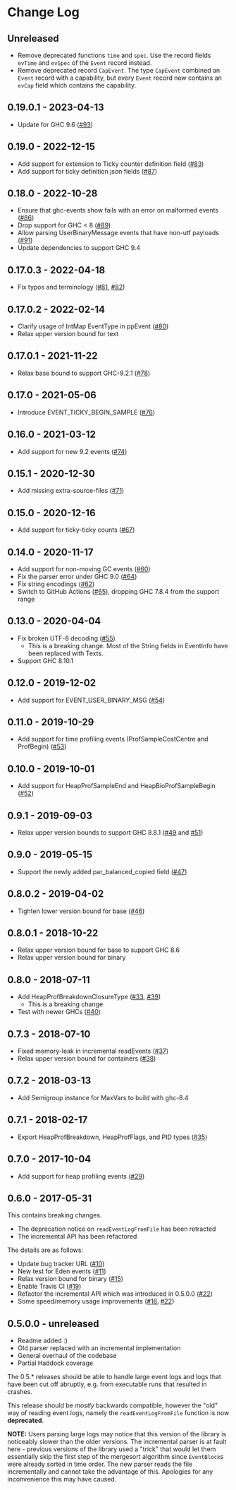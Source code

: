# Change Log

## Unreleased

* Remove deprecated functions `time` and `spec`. Use the record fields `evTime` and `evSpec` of the `Event` record instead.
* Remove deprecated record `CapEvent`. The type `CapEvent` combined an `Event` record with a capability, but every `Event` record now contains an `evCap` field which contains the capability.

## 0.19.0.1 - 2023-04-13

* Update for GHC 9.6 ([#93](https://github.com/haskell/ghc-events/pull/93))

## 0.19.0 - 2022-12-15

* Add support for extension to Ticky counter definition field ([#83](https://github.com/haskell/ghc-events/pull/83))
* Add support for ticky definition json fields ([#87](https://github.com/haskell/ghc-events/pull/87))

## 0.18.0 - 2022-10-28

* Ensure that ghc-events show fails with an error on malformed events ([#86](https://github.com/haskell/ghc-events/pull/86))
* Drop support for GHC < 8 ([#89](https://github.com/haskell/ghc-events/issues/89))
* Allow parsing UserBinaryMessage events that have non-utf payloads ([#91](https://github.com/haskell/ghc-events/pull/91))
* Update dependencies to support GHC 9.4

## 0.17.0.3 - 2022-04-18

* Fix typos and terminology ([#81](https://github.com/haskell/ghc-events/pull/81), [#82](https://github.com/haskell/ghc-events/pull/82))

## 0.17.0.2 - 2022-02-14

* Clarify usage of IntMap EventType in ppEvent ([#80](https://github.com/haskell/ghc-events/pull/80))
* Relax upper version bound for text

## 0.17.0.1 - 2021-11-22

* Relax base bound to support GHC-9.2.1 ([#78](https://github.com/haskell/ghc-events/pull/78))

## 0.17.0 - 2021-05-06

* Introduce EVENT_TICKY_BEGIN_SAMPLE ([#76](https://github.com/haskell/ghc-events/pull/76))

## 0.16.0 - 2021-03-12

* Add support for new 9.2 events ([#74](https://github.com/haskell/ghc-events/pull/74))

## 0.15.1 - 2020-12-30

* Add missing extra-source-files ([#71](https://github.com/haskell/ghc-events/pull/71))

## 0.15.0 - 2020-12-16

* Add support for ticky-ticky counts ([#67](https://github.com/haskell/ghc-events/pull/67))

## 0.14.0 - 2020-11-17

* Add support for non-moving GC events ([#60](https://github.com/haskell/ghc-events/pull/60))
* Fix the parser error under GHC 9.0 ([#64](https://github.com/haskell/ghc-events/pull/64))
* Fix string encodings ([#62](https://github.com/haskell/ghc-events/pull/62))
* Switch to GitHub Actions ([#65](https://github.com/haskell/ghc-events/pull/65)), dropping GHC 7.8.4 from the support range

## 0.13.0 - 2020-04-04

* Fix broken UTF-8 decoding ([#55](https://github.com/haskell/ghc-events/pull/55))
  * This is a breaking change. Most of the String fields in EventInfo have been replaced with Texts.
* Support GHC 8.10.1

## 0.12.0 - 2019-12-02

* Add support for EVENT_USER_BINARY_MSG ([#54](https://github.com/haskell/ghc-events/pull/54))

## 0.11.0 - 2019-10-29

* Add support for time profiling events (ProfSampleCostCentre and ProfBegin) ([#53](https://github.com/haskell/ghc-events/pull/53))

## 0.10.0 - 2019-10-01

* Add support for HeapProfSampleEnd and HeapBioProfSampleBegin ([#52](https://github.com/haskell/ghc-events/pull/52))

## 0.9.1 - 2019-09-03

* Relax upper version bounds to support GHC 8.8.1 ([#49](https://github.com/haskell/ghc-events/pull/49) and [#51](https://github.com/haskell/ghc-events/pull/51))

## 0.9.0 - 2019-05-15

* Support the newly added par_balanced_copied field ([#47](https://github.com/haskell/ghc-events/pull/47))

## 0.8.0.2 - 2019-04-02

* Tighten lower version bound for base ([#46](https://github.com/haskell/ghc-events/pull/46))

## 0.8.0.1 - 2018-10-22

* Relax upper version bound for base to support GHC 8.6
* Relax upper version bound for binary

## 0.8.0 - 2018-07-11

* Add HeapProfBreakdownClosureType ([#33](https://github.com/haskell/ghc-events/pull/33), [#39](https://github.com/haskell/ghc-events/pull/39))
    * This is a breaking change
* Test with newer GHCs ([#40](https://github.com/haskell/ghc-events/pull/40))

## 0.7.3 - 2018-07-10

* Fixed memory-leak in incremental readEvents ([#37](https://github.com/haskell/ghc-events/pull/37))
* Relax upper version bound for containers ([#38](https://github.com/haskell/ghc-events/pull/38))

## 0.7.2 - 2018-03-13

* Add Semigroup instance for MaxVars to build with ghc-8.4

## 0.7.1 - 2018-02-17

* Export HeapProfBreakdown, HeapProfFlags, and PID types ([#35](https://github.com/haskell/ghc-events/pull/35))

## 0.7.0 - 2017-10-04

* Add support for heap profiling events ([#29](https://github.com/haskell/ghc-events/pull/29))

## 0.6.0 - 2017-05-31

This contains breaking changes.

* The deprecation notice on `readEventLogFromFile` has been retracted
* The incremental API has been refactored

The details are as follows:

* Update bug tracker URL ([#10](https://github.com/haskell/ghc-events/pull/10))
* New test for Eden events ([#11](https://github.com/haskell/ghc-events/pull/11))
* Relax version bound for binary ([#15](https://github.com/haskell/ghc-events/pull/15))
* Enable Travis CI ([#19](https://github.com/haskell/ghc-events/pull/19))
* Refactor the incremental API which was introduced in 0.5.0.0 ([#22](https://github.com/haskell/ghc-events/pull/22))
* Some speed/memory usage improvements ([#18](https://github.com/haskell/ghc-events/pull/18), [#22](https://github.com/haskell/ghc-events/pull/22))

## 0.5.0.0 - unreleased

* Readme added :)
* Old parser replaced with an incremental implementation
* General overhaul of the codebase
* Partial Haddock coverage

The 0.5.* releases should be able to handle large event logs and logs that have been cut off abruptly, e.g. from executable runs that resulted in crashes.

This release should be *mostly* backwards compatible, however the "old" way of reading event logs, namely the `readEventLogFromFile`  function is now **deprecated**.

**NOTE:** Users parsing large logs may notice that this version of the library is noticeably slower than the older versions. The incremental parser is at fault here - previous versions of the library used a "trick" that would let them essentially skip the first step of the mergesort algorithm since `EventBlock`s were already sorted in time order. The new parser reads the file incrementally and cannot take the advantage of this. Apologies for any inconvenience this may have caused.
